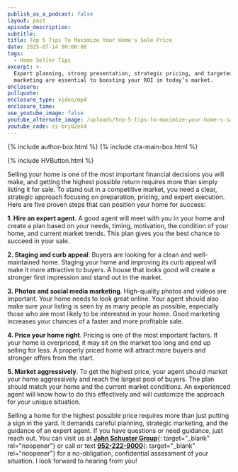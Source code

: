 ```yaml
---
publish_as_a_podcast: false
layout: post
episode_description:
subtitle:
title: Top 5 Tips To Maximize Your Home's Sale Price
date: 2025-07-14 00:00:00
tags:
  - Home Seller Tips
excerpt: >-
  Expert planning, strong presentation, strategic pricing, and targeted
  marketing are essential to boosting your ROI in today’s market.
enclosure:
pullquote:
enclosure_type: video/mp4
enclosure_time:
use_youtube_image: false
youtube_alternate_image: /uploads/top-5-tips-to-maximize-your-home-s-sale-price.jpg
youtube_code: zi-brj8Zek4
---
```


{% include author-box.html %}
{% include cta-main-box.html %}

{% include HVButton.html %}

Selling your home is one of the most important financial decisions you will make, and getting the highest possible return requires more than simply listing it for sale. To stand out in a competitive market, you need a clear, strategic approach focusing on preparation, pricing, and expert execution. Here are five proven steps that can position your home for success:

**1\. Hire an expert agent**. A good agent will meet with you in your home and create a plan based on your needs, timing, motivation, the condition of your home, and current market trends. This plan gives you the best chance to succeed in your sale.

**2\. Staging and curb appeal**. Buyers are looking for a clean and well-maintained home. Staging your home and improving its curb appeal will make it more attractive to buyers. A house that looks good will create a stronger first impression and stand out in the market.

**3\. Photos and social media marketing**. High-quality photos and videos are important. Your home needs to look great online. Your agent should also make sure your listing is seen by as many people as possible, especially those who are most likely to be interested in your home. Good marketing increases your chances of a faster and more profitable sale.

**4\. Price your home right**. Pricing is one of the most important factors. If your home is overpriced, it may sit on the market too long and end up selling for less. A properly priced home will attract more buyers and stronger offers from the start.

**5\. Market aggressively**. To get the highest price, your agent should market your home aggressively and reach the largest pool of buyers. The plan should match your home and the current market conditions. An experienced agent will know how to do this effectively and will customize the approach for your unique situation.

Selling a home for the highest possible price requires more than just putting a sign in the yard. It demands careful planning, strategic marketing, and the guidance of an expert agent. If you have questions or need guidance, just reach out. You can visit us at [**John Schuster Group**](https://www.johnschustergroup.com/ "John Schuster Group"){: target="_blank" rel="noopener"} or call or text [**952-222-9000**](tel:9522229000 "952-222-9000"){: target="_blank" rel="noopener"} for a no-obligation, confidential assessment of your situation. I look forward to hearing from you!